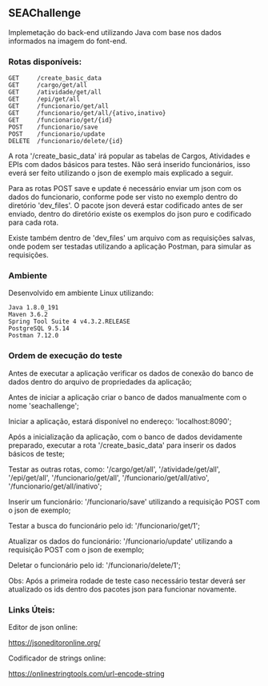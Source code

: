 ## SEAChallenge

Implemetação do back-end utilizando Java com base nos dados informados na imagem do font-end.

### Rotas disponíveis:

```
GET     /create_basic_data
GET     /cargo/get/all
GET     /atividade/get/all
GET     /epi/get/all
GET     /funcionario/get/all
GET     /funcionario/get/all/{ativo,inativo}
GET     /funcionario/get/{id}
POST    /funcionario/save
POST    /funcionario/update
DELETE  /funcionario/delete/{id}
```

A rota '/create_basic_data' irá popular as tabelas de Cargos, Atividades e EPIs com dados básicos para testes. Não será inserido funcionários, isso everá ser feito utilizando o json de exemplo mais explicado a seguir.

Para as rotas POST save e update é necessário enviar um json com os dados do funcionario, conforme pode ser visto no exemplo dentro do diretório 'dev_files'.
O pacote json deverá estar codificado antes de ser enviado, dentro do diretório existe os exemplos do json puro e codificado para cada rota.

Existe também dentro de 'dev_files' um arquivo com as requisições salvas, onde podem ser testadas utilizando a aplicação Postman, para simular as requisições.

### Ambiente

Desenvolvido em ambiente Linux utilizando:

```
Java 1.8.0_191
Maven 3.6.2
Spring Tool Suite 4 v4.3.2.RELEASE
PostgreSQL 9.5.14
Postman 7.12.0
```

### Ordem de execução do teste

Antes de executar a aplicação verificar os dados de conexão do banco de dados dentro do arquivo de propriedades da aplicação;

Antes de iniciar a aplicação criar o banco de dados manualmente com o nome 'seachallenge';

Iniciar a aplicação, estará disponível no endereço: 'localhost:8090';

Após a inicialização da aplicação, com o banco de dados devidamente preparado, executar a rota '/create_basic_data' para inserir os dados básicos de teste;

Testar as outras rotas, como: '/cargo/get/all', '/atividade/get/all', '/epi/get/all', '/funcionario/get/all', '/funcionario/get/all/ativo', '/funcionario/get/all/inativo';

Inserir um funcionário: '/funcionario/save' utilizando a requisição POST com o json de exemplo;

Testar a busca do funcionário pelo id: '/funcionario/get/1';

Atualizar os dados do funcionário: '/funcionario/update' utilizando a requisição POST com o json de exemplo;

Deletar o funcionário pelo id: '/funcionario/delete/1';

Obs: Após a primeira rodade de teste caso necessário testar deverá ser atualizado os ids dentro dos pacotes json para funcionar novamente.

### Links Úteis:

Editor de json online:

https://jsoneditoronline.org/

Codificador de strings online:

https://onlinestringtools.com/url-encode-string
